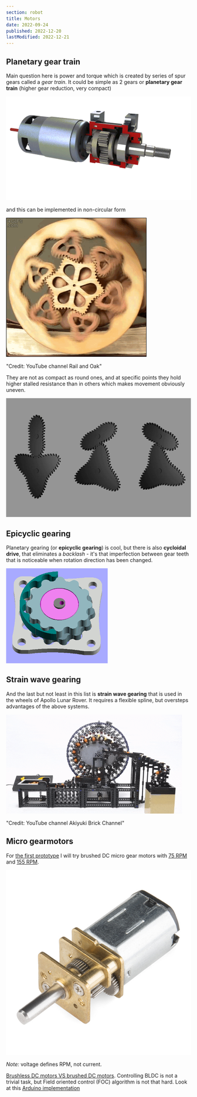 ```yaml
---
section: robot
title: Motors
date: 2022-09-24
published: 2022-12-20
lastModified: 2022-12-21
---
```



## Planetary gear train

Main question here is power and torque which is created by series of spur gears called a _gear train_. It could be simple as 2 gears or **planetary gear train** (higher gear reduction, very compact) 

![Planetary gear train](./planetary_gear_train.gif)

and this can be implemented in non-circular form 

![Non-circular planetary gear train](./non_circular_planetary_gear_train.gif "Credit: YouTube channel Rail and Oak")

"Credit: YouTube channel Rail and Oak"

They are not as compact as round ones, and at specific points they hold higher stalled resistance than in others which makes movement obviously uneven.

![Non-circular gears](./non-circular-gears.jpg "Credit: Gertrude Stein and Alice B. Toklas Non-circular gears")


## Epicyclic gearing

Planetary gearing (or **epicyclic gearing**) is cool, but there is also **cycloidal drive**, that eliminates a _backlash_ - it's that imperfection between gear teeth that is noticeable when rotation direction has been changed. 

![Epicyclic gearing](./cycloidal_gearing.gif)


## Strain wave gearing

And the last but not least in this list is **strain wave gearing** that is used in the wheels of Apollo Lunar Rover. It requires a flexible spline, but oversteps advantages of the above systems.

![Strain wave gearing](./strain_wave_gearing.gif "Credit: YouTube channel Akiyuki Brick Channel")

"Credit: YouTube channel Akiyuki Brick Channel"


## Micro gearmotors

For [the first prototype](/make/robot/prototype-1) I will try brushed DC micro gear motors with [75 RPM](https://www.digikey.com/en/products/detail/pimoroni-ltd/COM0806/6873670) and [155 RPM](https://www.digikey.com/en/products/detail/dfrobot/FIT0483/7087160).

![Microgear motor](./micro_gearmotor.jpg)

_Note:_ voltage defines RPM, not current. 

[Brushless DC motors VS brushed DC motors](https://www.renesas.com/us/en/support/engineer-school/brushless-dc-motor-01-overview). Controlling BLDC is not a trivial task, but Field oriented control (FOC) algorithm is not that hard. Look at this [Arduino implementation](https://docs.simplefoc.com/)
